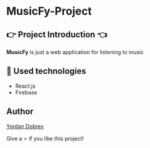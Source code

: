 # MusicFy-Project

## :point_right: Project Introduction :point_left:
**MusicFy** is just a web application for listening to music

## :hammer: Used technologies
* React.js
* Firebase

## Author

[Yordan Dobrev](https://github.com/YordanDobrev97)

Give a :star: if you like this project!